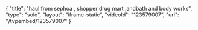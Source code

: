 {
    "title": "haul from sephoa , shopper drug mart ,andbath and body works",
    "type": "solo",
    "layout": "iframe-static",
    "videoId": "123579007",
    "url": "\/tvpembed\/123579007"
}